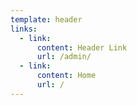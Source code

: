 ```yaml
---
template: header
links:
  - link:
      content: Header Link
      url: /admin/
  - link:
      content: Home
      url: /
---
```

